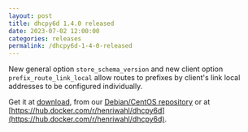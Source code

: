 ```yaml
---
layout: post
title: dhcpy6d 1.4.0 released
date: 2023-07-02 12:00:00
categories: releases
permalink: /dhcpy6d-1-4-0-released
---
```


New general option `store_schema_version` and new client option `prefix_route_link_local` allow 
routes to prefixes by client's link local addresses to be configured individually.

Get it at [download](/download), from our [Debian/CentOS repository](/debian-and-redhat-centos-stable-repositories-available) or at [https://hub.docker.com/r/henriwahl/dhcpy6d](https://hub.docker.com/r/henriwahl/dhcpy6d).
